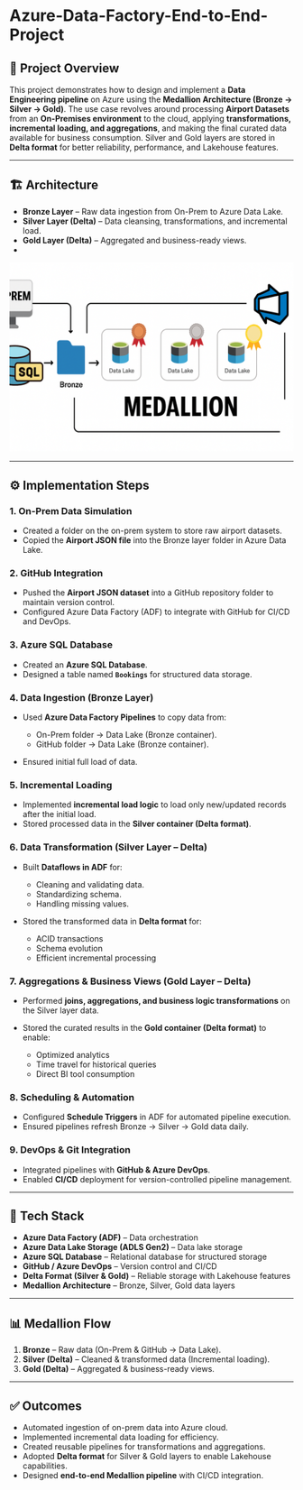 # Azure-Data-Factory-End-to-End-Project

## 📌 Project Overview

This project demonstrates how to design and implement a **Data Engineering pipeline** on Azure using the **Medallion Architecture (Bronze → Silver → Gold)**.
The use case revolves around processing **Airport Datasets** from an **On-Premises environment** to the cloud, applying **transformations, incremental loading, and aggregations**, and making the final curated data available for business consumption.
Silver and Gold layers are stored in **Delta format** for better reliability, performance, and Lakehouse features.

---

## 🏗️ Architecture

* **Bronze Layer** – Raw data ingestion from On-Prem to Azure Data Lake.
* **Silver Layer (Delta)** – Data cleansing, transformations, and incremental load.
* **Gold Layer (Delta)** – Aggregated and business-ready views.
* 
![Project Workflow](Architecture/ADFArchitecture.png)


---

## ⚙️ Implementation Steps

### 1. On-Prem Data Simulation

* Created a folder on the on-prem system to store raw airport datasets.
* Copied the **Airport JSON file** into the Bronze layer folder in Azure Data Lake.

### 2. GitHub Integration

* Pushed the **Airport JSON dataset** into a GitHub repository folder to maintain version control.
* Configured Azure Data Factory (ADF) to integrate with GitHub for CI/CD and DevOps.

### 3. Azure SQL Database

* Created an **Azure SQL Database**.
* Designed a table named **`Bookings`** for structured data storage.

### 4. Data Ingestion (Bronze Layer)

* Used **Azure Data Factory Pipelines** to copy data from:

  * On-Prem folder → Data Lake (Bronze container).
  * GitHub folder → Data Lake (Bronze container).
* Ensured initial full load of data.

### 5. Incremental Loading

* Implemented **incremental load logic** to load only new/updated records after the initial load.
* Stored processed data in the **Silver container (Delta format)**.

### 6. Data Transformation (Silver Layer – Delta)

* Built **Dataflows in ADF** for:

  * Cleaning and validating data.
  * Standardizing schema.
  * Handling missing values.
* Stored the transformed data in **Delta format** for:

  * ACID transactions
  * Schema evolution
  * Efficient incremental processing

### 7. Aggregations & Business Views (Gold Layer – Delta)

* Performed **joins, aggregations, and business logic transformations** on the Silver layer data.
* Stored the curated results in the **Gold container (Delta format)** to enable:

  * Optimized analytics
  * Time travel for historical queries
  * Direct BI tool consumption

### 8. Scheduling & Automation

* Configured **Schedule Triggers** in ADF for automated pipeline execution.
* Ensured pipelines refresh Bronze → Silver → Gold data daily.

### 9. DevOps & Git Integration

* Integrated pipelines with **GitHub & Azure DevOps**.
* Enabled **CI/CD** deployment for version-controlled pipeline management.

---

## 🚀 Tech Stack

* **Azure Data Factory (ADF)** – Data orchestration
* **Azure Data Lake Storage (ADLS Gen2)** – Data lake storage
* **Azure SQL Database** – Relational database for structured storage
* **GitHub / Azure DevOps** – Version control and CI/CD
* **Delta Format (Silver & Gold)** – Reliable storage with Lakehouse features
* **Medallion Architecture** – Bronze, Silver, Gold data layers

---

## 📊 Medallion Flow

1. **Bronze** – Raw data (On-Prem & GitHub → Data Lake).
2. **Silver (Delta)** – Cleaned & transformed data (Incremental loading).
3. **Gold (Delta)** – Aggregated & business-ready views.

---

## ✅ Outcomes

* Automated ingestion of on-prem data into Azure cloud.
* Implemented incremental data loading for efficiency.
* Created reusable pipelines for transformations and aggregations.
* Adopted **Delta format** for Silver & Gold layers to enable Lakehouse capabilities.
* Designed **end-to-end Medallion pipeline** with CI/CD integration.

